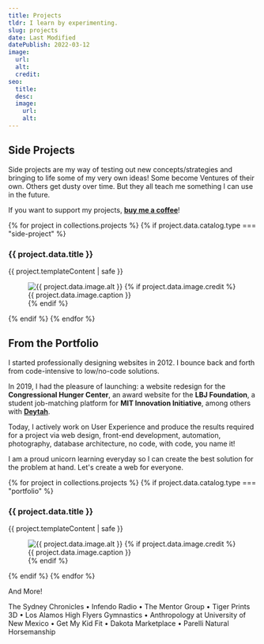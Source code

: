 ```yaml
---
title: Projects
tldr: I learn by experimenting.
slug: projects
date: Last Modified
datePublish: 2022-03-12
image:
  url:
  alt: 
  credit: 
seo:
  title:
  desc:
  image:
    url:
    alt:
---
```


## Side Projects

Side projects are my way of testing out new concepts/strategies and bringing to life some of my very own ideas! Some become Ventures of their own. Others get dusty over time. But they all teach me something I can use in the future.

If you want to support my projects, [**buy me a coffee**](https://www.buymeacoffee.com/m2)!

{% for project in collections.projects %}
{% if project.data.catalog.type === "side-project" %}
<section class="flex flex-col items-start my-2 md:gap-8 md:flex-row-reverse">
<div class="w-full md:w-2/3">
<h3 class="mt-0 mb-1">{{ project.data.title }}</h3>
{{ project.templateContent | safe }}
</div>
<figure class="w-full mt-0 media md:w-1/3">
  <img src="{{ project.data.image.url }}" alt="{{ project.data.image.alt }}" class="object-contain mb-3 aspect-w-4 aspect-h-3">
  {% if project.data.image.credit %}
  <figcaption>{{ project.data.image.caption }}</figcaption>
  {% endif %}
</figure>
</section>
{% endif %}
{% endfor %}

## From the Portfolio

I started professionally designing websites in 2012. I bounce back and forth from code-intensive to low/no-code solutions.

In 2019, I had the pleasure of launching: a website redesign for the **Congressional Hunger Center**, an award website for the **LBJ Foundation**, a student job-matching platform for **MIT Innovation Initiative**, among others with **[Deytah](https://deytah.io/)**.

Today, I actively work on User Experience and produce the results required for a project via web design, front-end development, automation, photography, database architecture, no code, with code, you name it!

I am a proud unicorn learning everyday so I can create the best solution for the problem at hand. Let's create a web for everyone.

{% for project in collections.projects %}
{% if project.data.catalog.type === "portfolio" %}
<section class="flex flex-col items-start my-2 md:gap-8 md:flex-row-reverse">
<div class="w-full md:w-2/3">
<h3 class="mt-0 mb-1">{{ project.data.title }}</h3>
{{ project.templateContent | safe }}
</div>
<figure class="w-full mt-0 media md:w-1/3">
  <img src="{{ project.data.image.url }}" alt="{{ project.data.image.alt }}" class="object-contain mb-3 aspect-w-4 aspect-h-3">
  {% if project.data.image.credit %}
  <figcaption>{{ project.data.image.caption }}</figcaption>
  {% endif %}
</figure>
</section>
{% endif %}
{% endfor %}

And More!

The Sydney Chronicles • Infendo Radio • The Mentor Group • Tiger Prints 3D • Los Alamos High Flyers Gymnastics • Anthropology at University of New Mexico • Get My Kid Fit • Dakota Marketplace • Parelli Natural Horsemanship
